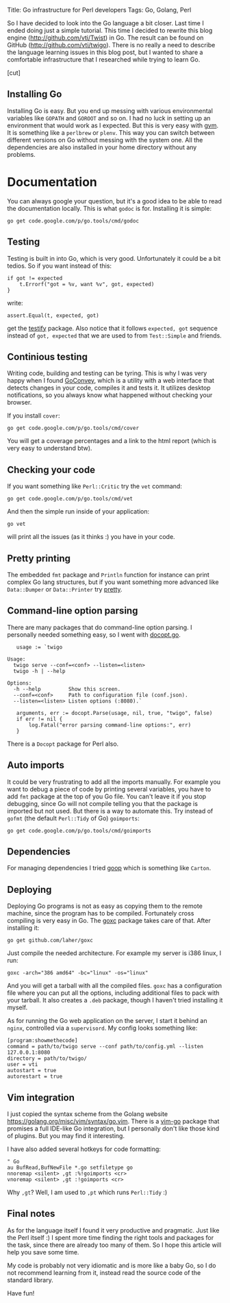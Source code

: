 Title: Go infrastructure for Perl developers
Tags: Go, Golang, Perl

So I have decided to look into the Go language a bit closer. Last time I ended
doing just a simple tutorial. This time I decided to rewrite this blog engine
(<http://github.com/vti/Twist>) in Go. The result can be found on GitHub
(<http://github.com/vti/twigo>). There is no really a need to describe the
language learning issues in this blog post, but I wanted to share a comfortable
infrastructure that I researched while trying to learn Go.

[cut]

## Installing Go

Installing Go is easy. But you end up messing with various environmental
variables like `GOPATH` and `GOROOT` and so on. I had no luck in setting up an
environment that would work as I expected. But this is very easy with
[gvm](https://github.com/moovweb/gvm). It is something like a `perlbrew` or
`plenv`. This way you can switch between different versions on Go without
messing with the system one. All the dependencies are also installed in your
home directory without any problems.

# Documentation

You can always google your question, but it's a good idea to be able to read
the documentation locally. This is what `godoc` is for. Installing it is simple:

    go get code.google.com/p/go.tools/cmd/godoc

## Testing

Testing is built in into Go, which is very good. Unfortunately it could be a bit
tedios. So if you want instead of this:

    if got != expected
        t.Errorf("got = %v, want %v", got, expected)
    }

write:

    assert.Equal(t, expected, got)

get the [testify](https://github.com/stretchr/testify) package. Also notice that
it follows `expected, got` sequence instead of `got, expected` that we are used
to from `Test::Simple` and friends.

## Continious testing

Writing code, building and testing can be tyring. This is why I was very happy
when I found [GoConvey](http://goconvey.co), which is a utility with a web
interface that detects changes in your code, compiles it and tests it. It
utilizes desktop notifications, so you always know what happened without
checking your browser.

If you install `cover`:

    go get code.google.com/p/go.tools/cmd/cover

You will get a coverage percentages and a link to the html report (which is very
easy to understand btw).

## Checking your code

If you want something like `Perl::Critic` try the `vet` command:

    go get code.google.com/p/go.tools/cmd/vet

And then the simple run inside of your application:

    go vet

will print all the issues (as it thinks :) you have in your code.

## Pretty printing

The embedded `fmt` package and `Println` function for instance can print complex
Go lang structures, but if you want something more advanced like `Data::Dumper`
or `Data::Printer` try [pretty](http://github.com/kr/pretty).

## Command-line option parsing

There are many packages that do command-line option parsing. I personally needed
something easy, so I went with [docopt.go](https://github.com/docopt/docopt.go).

       usage := `twigo

    Usage:
      twigo serve --conf=<conf> --listen=<listen>
      twigo -h | --help

    Options:
      -h --help         Show this screen.
      --conf=<conf>     Path to configuration file (conf.json).
      --listen=<listen> Listen options (:8080).`

       arguments, err := docopt.Parse(usage, nil, true, "twigo", false)
       if err != nil {
           log.Fatal("error parsing command-line options:", err)
       }

There is a `Docopt` package for Perl also.

## Auto imports

It could be very frustrating to add all the imports manually. For example you
want to debug a piece of code by printing several variables, you have to add
`fmt` package at the top of you Go file. You can't leave it if you stop
debugging, since Go will not compile telling you that the package is imported
but not used.  But there is a way to automate this. Try instead of `gofmt` (the
default `Perl::Tidy` of Go) `goimports`:

    go get code.google.com/p/go.tools/cmd/goimports

## Dependencies

For managing dependencies I tried
[goop](https://github.com/nitrous-io/goop) which is something like `Carton`.

## Deploying

Deploying Go programs is not as easy as copying them to the remote machine,
since the program has to be compiled. Fortunately cross compiling is very easy
in Go. The [goxc](https://github.com/laher/goxc) package takes care of that.
After installing it:

    go get github.com/laher/goxc

Just compile the needed architecture. For example my server is i386 linux,
I run:

    goxc -arch="386 amd64" -bc="linux" -os="linux"

And you will get a tarball with all the compiled files. `goxc` has a configuration
file where you can put all the options, including additional files to pack with
your tarball. It also creates a `.deb` package, though I haven't tried
installing it myself.

As for running the Go web application on the server, I start it behind an
`nginx`, controlled via a `supervisord`. My config looks something like:

    [program:showmethecode]
    command = path/to/twigo serve --conf path/to/config.yml --listen 127.0.0.1:8080
    directory = path/to/twigo/
    user = vti
    autostart = true
    autorestart = true

## Vim integration

I just copied the syntax scheme from the Golang website
<https://golang.org/misc/vim/syntax/go.vim>. There is
a [vim-go](https://github.com/fatih/vim-go) package that promises a full
IDE-like Go integration, but I personally don't like those kind of plugins. But
you may find it interesting.

I have also added several hotkeys for code formatting:

    " Go
    au BufRead,BufNewFile *.go setfiletype go
    nnoremap <silent> ,gt :%!goimports <cr>
    vnoremap <silent> ,gt :!goimports <cr>

Why `,gt`? Well, I am used to `,pt` which runs `Perl::Tidy` :)

## Final notes

As for the language itself I found it very productive and pragmatic. Just like
the Perl itself :) I spent more time finding the right tools and packages for
the task, since there are already too many of them. So I hope this article will
help you save some time.

My code is probably not very idiomatic and is more like a baby Go, so I do not
recommend learning from it, instead read the source code of the standard
library.

Have fun!
